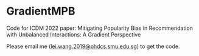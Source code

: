 # GradientMPB
Code for ICDM 2022 paper: Mitigating Popularity Bias in Recommendation with Unbalanced Interactions: A Gradient Perspective

Please email me (lei.wang.2019@phdcs.smu.edu.sg) to get the code.
